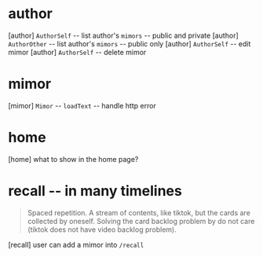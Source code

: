 # author

[author] `AuthorSelf` -- list author's `mimors` -- public and private
[author] `AuthorOther` -- list author's `mimors` -- public only
[author] `AuthorSelf` -- edit mimor
[author] `AuthorSelf` -- delete mimor

# mimor

[mimor] `Mimor` -- `loadText` -- handle http error

# home

[home] what to show in the home page?

# recall -- in many timelines

> Spaced repetition. A stream of contents, like tiktok, but the cards
> are collected by oneself. Solving the card backlog problem by do not
> care (tiktok does not have video backlog problem).

[recall] user can add a mimor into `/recall`
